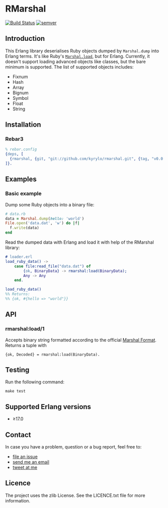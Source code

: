 RMarshal
========

[![Build Status](https://travis-ci.org/kyrylo/rmarshal.svg?branch=master)](https://travis-ci.org/kyrylo/rmarshal)
[![semver]](http://semver.org)

Introduction
------------

This Erlang library deserialises Ruby objects dumped by `Marshal.dump` into
Erlang terms. It's like Ruby's [`Marshal.load`][marshal-load], but for
Erlang. Currently, it doesn't support loading advanced objects like classes, but
the bare minimum is supported. The list of supported objects includes:

* Fixnum
* Hash
* Array
* Bignum
* Symbol
* Float
* String

Installation
------------

### Rebar3

```erlang
% rebar.config
{deps, [
  {rmarshal, {git, "git://github.com/kyrylo/rmarshal.git", {tag, "v0.0.4"}}}
]}.
```

Examples
---

### Basic example

Dump some Ruby objects into a binary file:

```ruby
# data.rb
data = Marshal.dump(hello: 'world')
File.open('data.dat', 'w') do |f|
  f.write(data)
end
```

Read the dumped data with Erlang and load it with help of the RMarshal library:

```erlang
# loader.erl
load_ruby_data() ->
    case file:read_file("data.dat") of
        {ok, BinaryData} -> rmarshal:load(BinaryData);
        Any -> Any
    end.

load_ruby_data()
%% Returns:
%% {ok, #{hello => "world"}}
```

API
---

### rmarshal:load/1

Accepts binary string formatted according to the official
[Marshal Format][marshal-format]. Returns a tuple with

```
{ok, Decoded} = rmarshal:load(BinaryData).
```

Testing
---

Run the following command:

```shell
make test
```

Supported Erlang versions
-------------------------

* ≥17.0

Contact
-------

In case you have a problem, question or a bug report, feel free to:

* [file an issue][issues]
* [send me an email](mailto:silin@kyrylo.org)
* [tweet at me][twitter]

Licence
---

The project uses the zlib License. See the LICENCE.txt file for more
information.

[semver]: https://img.shields.io/:semver-0.0.4-brightgreen.svg?style=flat
[marshal-load]: http://ruby-doc.org/core-2.3.0/Marshal.html#method-c-load
[marshal-format]: https://github.com/ruby/ruby/blob/b01c28eeb3942bce1ddf9b9243ecf727d5421c6d/doc/marshal.rdoc
[issues]: https://github.com/kyrylo/rmarshal/issues
[twitter]: https://twitter.com/kyrylosilin
